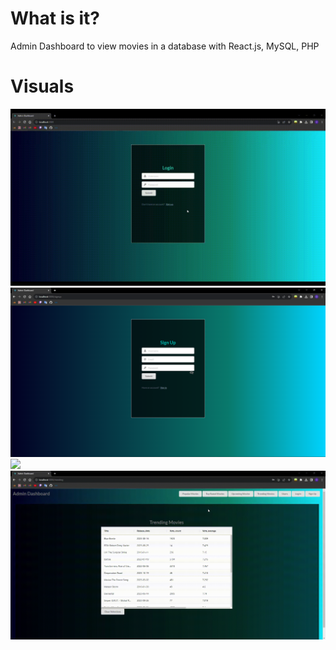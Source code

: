 # What is it?
Admin Dashboard to view movies in a database with React.js, MySQL, PHP

# Visuals
![](https://github.com/derenkarabulak/admin-dashboard/blob/main/showcase/login.gif)
![](https://github.com/derenkarabulak/admin-dashboard/blob/main/showcase/signup.png)
![](https://github.com/derenkarabulak/admin-dashboard/blob/main/showcase/pages.gif)
![](https://github.com/derenkarabulak/admin-dashboard/blob/main/showcase/adduser.gif)
